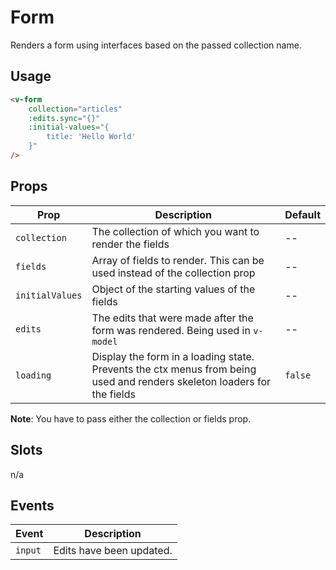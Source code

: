# Form

Renders a form using interfaces based on the passed collection name.

## Usage

```html
<v-form
	collection="articles"
	:edits.sync="{}"
	:initial-values="{
		title: 'Hello World'
	}"
/>
```

## Props

| Prop            | Description                                                                                                             | Default |
| --------------- | ----------------------------------------------------------------------------------------------------------------------- | ------- |
| `collection`    | The collection of which you want to render the fields                                                                   | --      |
| `fields`        | Array of fields to render. This can be used instead of the collection prop                                              | --      |
| `initialValues` | Object of the starting values of the fields                                                                             | --      |
| `edits`         | The edits that were made after the form was rendered. Being used in `v-model`                                           | --      |
| `loading`       | Display the form in a loading state. Prevents the ctx menus from being used and renders skeleton loaders for the fields | `false` |

**Note**: You have to pass either the collection or fields prop.

## Slots

n/a

## Events

| Event   | Description              |
| ------- | ------------------------ |
| `input` | Edits have been updated. |
